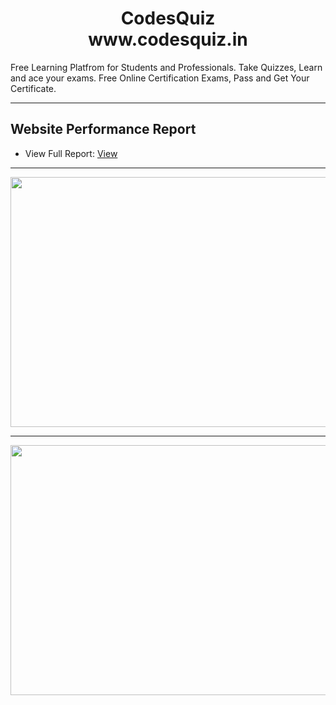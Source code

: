 
<h1 align="center"> CodesQuiz <br>www.codesquiz.in</h1>



Free Learning Platfrom for Students and Professionals. Take Quizzes, Learn and ace your exams.  Free Online Certification Exams, Pass and Get Your Certificate.

----
Website Performance Report
---
- View Full Report: <a href="https://mramankapoor.github.io/CodesQuiz/GTmetrix-report-codesquiz.in-20220423T232453-Cah4JWiE.pdf"> View</a>
__________________
<div align="center">
  <img src="https://mramankapoor.github.io/CodesQuiz/Performance%201.png" width="700" height="400"/>
</div>

----


<div align="center">
  <img src="https://mramankapoor.github.io/CodesQuiz/Performance%202.png" width="700" height="400"/>
</div>

